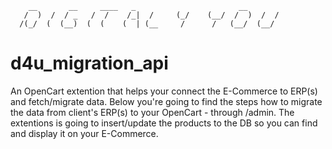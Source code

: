         __       __     ____   _                       __        
       /  )  /  / _   /  /    /_|  /     (_/    (__/  /  )  /  / 
      /(_/  (  (__)  (  (    (  | (__     /      /   (__/  (__/  
                                                           
                                                           
                                                                      
                                                                      
                                                                                                                                  

# d4u_migration_api #
An OpenCart extention that helps your connect the E-Commerce to ERP(s) and fetch/migrate data.
Below you're going to find the steps how to migrate the data from client's ERP(s) to your OpenCart -
through /admin. The extentions is going to insert/update the products to the DB so you can
find and display it on your E-Commerce.


